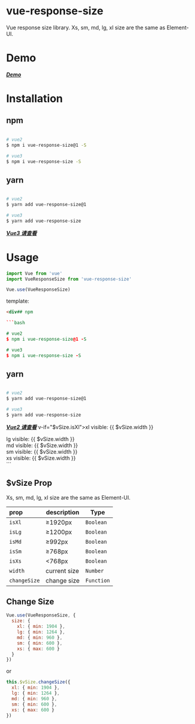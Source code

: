 # vue-response-size

Vue response size library. 
Xs, sm, md, lg, xl size are the same as Element-UI.

# Demo

[___Demo___](https://xiaocheng555.github.io/vue-response-size/demo/dist/index.html)

# Installation

## npm

```bash

# vue2
$ npm i vue-response-size@1 -S 

# vue3
$ npm i vue-response-size -S

```

## yarn

```bash

# vue2
$ yarn add vue-response-size@1

# vue3
$ yarn add vue-response-size

```

[___Vue3 请查看___](https://github.com/xiaocheng555/vue-response-size/tree/vue3)

# Usage

```javascript
import Vue from 'vue'
import VueResponseSize from 'vue-response-size'

Vue.use(VueResponseSize)
```

template:

```html
<div## npm

```bash

# vue2
$ npm i vue-response-size@1 -S 

# vue3
$ npm i vue-response-size -S

```

## yarn

```bash

# vue2
$ yarn add vue-response-size@1

# vue3
$ yarn add vue-response-size

```

[___Vue2 请查看___](https://github.com/xiaocheng555/vue-response-size) v-if="$vSize.isXl">xl visible: {{ $vSize.width }}</div>
<div v-if="$vSize.isLg">lg visible: {{ $vSize.width }}</div>
<div v-if="$vSize.isMd">md visible: {{ $vSize.width }}</div>
<div v-if="$vSize.isSm">sm visible: {{ $vSize.width }}</div>
<div v-if="$vSize.isXs">xs visible: {{ $vSize.width }}</div>
```

## $vSize Prop

Xs, sm, md, lg, xl size are the same as Element-UI.

|prop|description|Type|
|:---|---|---|
|`isXl`|≥1920px|`Boolean`|
|`isLg `|≥1200px|`Boolean`|
|`isMd`|≥992px|`Boolean`|
|`isSm`|≥768px|`Boolean`|
|`isXs`|<768px|`Boolean`|
|`width`|current size|`Number`|
|`changeSize`|change size|`Function`|

## Change Size

```javascript
Vue.use(VueResponseSize, {
  size: {
    xl: { min: 1904 },
    lg: { min: 1264 },
    md: { min: 960 },
    sm: { min: 600 },
    xs: { max: 600 }
  }
})
```

or

```javascript
this.$vSize.changeSize({
  xl: { min: 1904 },
  lg: { min: 1264 },
  md: { min: 960 },
  sm: { min: 600 },
  xs: { max: 600 }
})
```